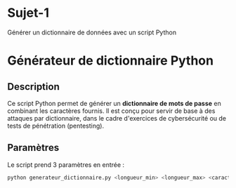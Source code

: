 # Sujet-1
Générer un dictionnaire de données avec un script Python
# Générateur de dictionnaire Python 

## Description

Ce script Python permet de générer un **dictionnaire de mots de passe** en combinant les caractères fournis. Il est conçu pour servir de base à des attaques par dictionnaire, dans le cadre d'exercices de cybersécurité ou de tests de pénétration (pentesting).

## Paramètres

Le script prend 3 paramètres en entrée :

```bash
python generateur_dictionnaire.py <longueur_min> <longueur_max> <caractères>
